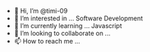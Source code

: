 - 👋 Hi, I’m @timi-09
- 👀 I’m interested in ... Software Development
- 🌱 I’m currently learning ... Javascript 
- 💞️ I’m looking to collaborate on ... 
- 📫 How to reach me ...

<!---
timi-09/timi-09 is a ✨ special ✨ repository because its `README.md` (this file) appears on your GitHub profile.
You can click the Preview link to take a look at your changes.
--->
